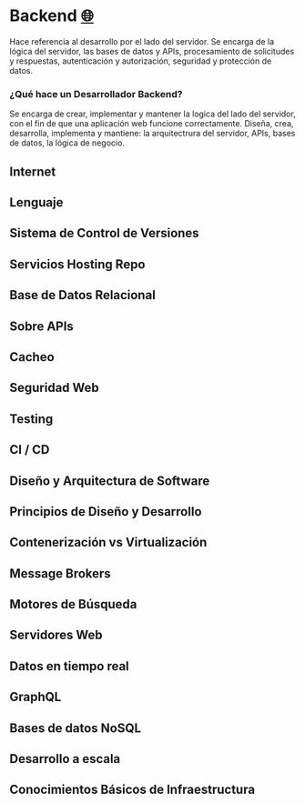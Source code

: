 # Backend [🌐](https://roadmap.sh/backend)

Hace referencia al desarrollo por el lado del servidor. Se encarga de la lógica del servidor, las bases de datos y APIs, procesamiento de solicitudes y respuestas, autenticación y autorización, seguridad y protección de datos.

### ¿Qué hace un Desarrollador Backend?

Se encarga de crear, implementar y mantener la logica del lado del servidor, con el fin de que una aplicación web funcione correctamente.
Diseña, crea, desarrolla, implementa y mantiene: la arquitectrura del servidor, APIs, bases de datos, la lógica de negocio.

## Internet

## Lenguaje

## Sistema de Control de Versiones

## Servicios Hosting Repo

## Base de Datos Relacional

## Sobre APIs

## Cacheo

## Seguridad Web

## Testing

## CI / CD

## Diseño y Arquitectura de Software

## Principios de Diseño y Desarrollo

## Contenerización vs Virtualización

## Message Brokers

## Motores de Búsqueda

## Servidores Web

## Datos en tiempo real

## GraphQL

## Bases de datos NoSQL

## Desarrollo a escala

## Conocimientos Básicos de Infraestructura
